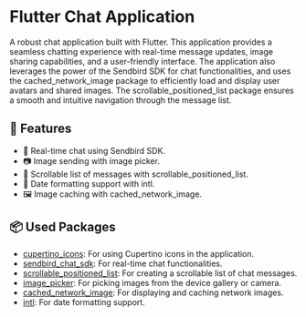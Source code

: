 # Flutter Chat Application

A robust chat application built with Flutter. This application provides a seamless chatting experience with real-time message updates, image sharing capabilities, and a user-friendly interface. The application also leverages the power of the Sendbird SDK for chat functionalities, and uses the cached_network_image package to efficiently load and display user avatars and shared images. The scrollable_positioned_list package ensures a smooth and intuitive navigation through the message list.

## 🌟 Features

- 💬 Real-time chat using Sendbird SDK.
- 📷 Image sending with image picker.
- 📜 Scrollable list of messages with scrollable_positioned_list.
- 📅 Date formatting support with intl.
- 🖼️ Image caching with cached_network_image.

## 📦 Used Packages

- [cupertino_icons](https://pub.dev/packages/cupertino_icons): For using Cupertino icons in the application.
- [sendbird_chat_sdk](https://pub.dev/packages/sendbird_sdk): For real-time chat functionalities.
- [scrollable_positioned_list](https://pub.dev/packages/scrollable_positioned_list): For creating a scrollable list of chat messages.
- [image_picker](https://pub.dev/packages/image_picker): For picking images from the device gallery or camera.
- [cached_network_image](https://pub.dev/packages/cached_network_image): For displaying and caching network images.
- [intl](https://pub.dev/packages/intl): For date formatting support.
